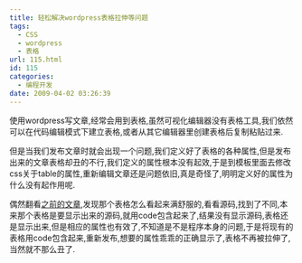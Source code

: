 ```yaml
---
title: 轻松解决wordpress表格拉伸等问题
tags:
  - CSS
  - wordpress
  - 表格
url: 115.html
id: 115
categories:
  - 编程开发
date: 2009-04-02 03:26:39
---
```


使用wordpress写文章,经常会用到表格,虽然可视化编辑器没有表格工具,我们依然可以在代码编辑模式下建立表格,或者从其它编辑器里创建表格后复制粘贴过来.  

但是当我们发布文章时就会出现一个问题,我们定义好了表格的各种属性,但是发布出来的文章表格却丑的不行,我们定义的属性根本没有起效,于是到模板里面去修改css关于table的属性,重新编辑文章还是问题依旧,真是奇怪了,明明定义好的属性为什么没有起作用呢.  

偶然翻看[之前的文章](http://flyash.itcao.com/post_32.html "表格table行的hover伪属性失效解决办法"),发现那个表格怎么看起来满舒服的,看看源码,找到了不同,本来那个表格是要显示出来的源码,就用code包含起来了,结果没有显示源码,表格还是显示出来,但是相应的属性也有效了,不知道是不是程序本身的问题,于是将现有的表格用code包含起来,重新发布,想要的属性乖乖的正确显示了,表格不再被拉伸了,当然就不那么丑了.